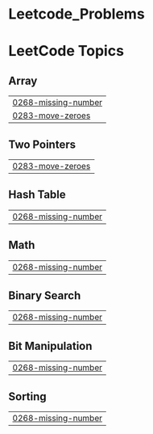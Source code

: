 # Leetcode_Problems

<!---LeetCode Topics Start-->
# LeetCode Topics
## Array
|  |
| ------- |
| [0268-missing-number](https://github.com/emy05/Leetcode_Problems/tree/master/0268-missing-number) |
| [0283-move-zeroes](https://github.com/emy05/Leetcode_Problems/tree/master/0283-move-zeroes) |
## Two Pointers
|  |
| ------- |
| [0283-move-zeroes](https://github.com/emy05/Leetcode_Problems/tree/master/0283-move-zeroes) |
## Hash Table
|  |
| ------- |
| [0268-missing-number](https://github.com/emy05/Leetcode_Problems/tree/master/0268-missing-number) |
## Math
|  |
| ------- |
| [0268-missing-number](https://github.com/emy05/Leetcode_Problems/tree/master/0268-missing-number) |
## Binary Search
|  |
| ------- |
| [0268-missing-number](https://github.com/emy05/Leetcode_Problems/tree/master/0268-missing-number) |
## Bit Manipulation
|  |
| ------- |
| [0268-missing-number](https://github.com/emy05/Leetcode_Problems/tree/master/0268-missing-number) |
## Sorting
|  |
| ------- |
| [0268-missing-number](https://github.com/emy05/Leetcode_Problems/tree/master/0268-missing-number) |
<!---LeetCode Topics End-->